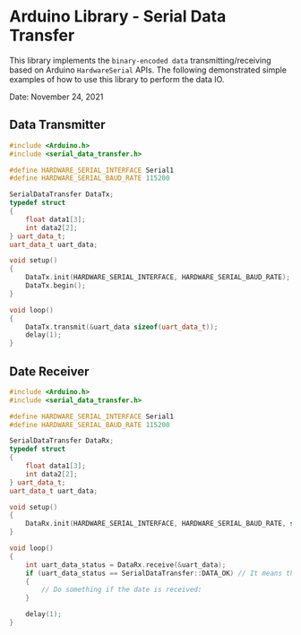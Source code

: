 # Arduino Library - Serial Data Transfer

This library implements the `binary-encoded data` transmitting/receiving based on Arduino `HardwareSerial` APIs. The following demonstrated simple examples of how to use this library to perform the data IO.

Date: November 24, 2021

## Data Transmitter

```cpp
#include <Arduino.h>
#include <serial_data_transfer.h>

#define HARDWARE_SERIAL_INTERFACE Serial1
#define HARDWARE_SERIAL_BAUD_RATE 115200

SerialDataTransfer DataTx;
typedef struct
{
    float data1[3];
    int data2[2];
} uart_data_t;
uart_data_t uart_data;

void setup()
{
    DataTx.init(HARDWARE_SERIAL_INTERFACE, HARDWARE_SERIAL_BAUD_RATE);
    DataTx.begin();
}

void loop()
{
    DataTx.transmit(&uart_data sizeof(uart_data_t));
    delay(1);
}
```

## Date Receiver

```cpp
#include <Arduino.h>
#include <serial_data_transfer.h>

#define HARDWARE_SERIAL_INTERFACE Serial1
#define HARDWARE_SERIAL_BAUD_RATE 115200

SerialDataTransfer DataRx;
typedef struct
{
    float data1[3];
    int data2[2];
} uart_data_t;
uart_data_t uart_data;

void setup()
{
    DataRx.init(HARDWARE_SERIAL_INTERFACE, HARDWARE_SERIAL_BAUD_RATE, sizeof(uart_data_t));
}

void loop()
{
    int uart_data_status = DataRx.receive(&uart_data);
    if (uart_data_status == SerialDataTransfer::DATA_OK) // It means the process of binary decoding is successful.
    {
        // Do something if the date is received:
    }

    delay(1);
}
```
